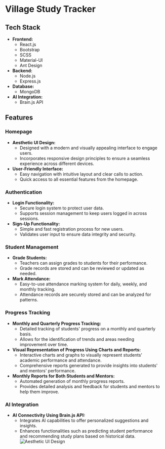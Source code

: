 # Village Study Tracker

## Tech Stack

- **Frontend:**
  - React.js
  - Bootstrap
  - SCSS
  - Material-UI
  - Ant Design
- **Backend:**
  - Node.js
  - Express.js
- **Database:**
  - MongoDB
- **AI Integration:**
  - Brain.js API

## Features

### Homepage
- **Aesthetic UI Design:**
  - Designed with a modern and visually appealing interface to engage users.
  - Incorporates responsive design principles to ensure a seamless experience across different devices.
- **User-Friendly Interface:**
  - Easy navigation with intuitive layout and clear calls to action.
  - Quick access to all essential features from the homepage.

### Authentication
- **Login Functionality:**
  - Secure login system to protect user data.
  - Supports session management to keep users logged in across sessions.
- **Sign-Up Functionality:**
  - Simple and fast registration process for new users.
  - Validates user input to ensure data integrity and security.

### Student Management
- **Grade Students:**
  - Teachers can assign grades to students for their performance.
  - Grade records are stored and can be reviewed or updated as needed.
- **Mark Attendance:**
  - Easy-to-use attendance marking system for daily, weekly, and monthly tracking.
  - Attendance records are securely stored and can be analyzed for patterns.

### Progress Tracking
- **Monthly and Quarterly Progress Tracking:**
  - Detailed tracking of students' progress on a monthly and quarterly basis.
  - Allows for the identification of trends and areas needing improvement over time.
- **Visual Representation of Progress Using Charts and Reports:**
  - Interactive charts and graphs to visually represent students' academic performance and attendance.
  - Comprehensive reports generated to provide insights into students' and mentors' performance.
- **Monthly Reports for Both Students and Mentors:**
  - Automated generation of monthly progress reports.
  - Provides detailed analysis and feedback for students and mentors to help them improve.

### AI Integration
- **AI Connectivity Using Brain.js API:**
  - Integrates AI capabilities to offer personalized suggestions and insights.
  - Enhances functionalities such as predicting student performance and recommending study plans based on historical data.
![Aesthetic UI Design]("C:\Users\Ankita\Downloads\home.jpeg")
